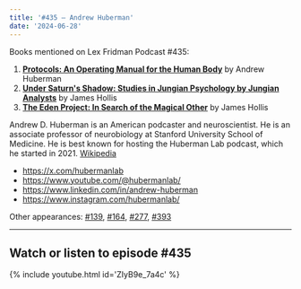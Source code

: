 ```yaml
---
title: '#435 – Andrew Huberman'
date: '2024-06-28'
---
```


Books mentioned on Lex Fridman Podcast #435:

1. <b><a href="https://amzn.to/46h7zsL" target="_blank" rel="sponsored noopener noreferrer">Protocols: An Operating Manual for the Human Body</a></b> by Andrew Huberman 
2. <b><a href="https://amzn.to/46f7eXG" target="_blank" rel="sponsored noopener noreferrer">Under Saturn's Shadow: Studies in Jungian Psychology by Jungian Analysts</a></b> by James Hollis
3. <b><a href="https://amzn.to/3Wwqvk6" target="_blank" rel="sponsored noopener noreferrer">The Eden Project: In Search of the Magical Other</a></b> by James Hollis

<!--more-->

Andrew D. Huberman is an American podcaster and neuroscientist. He is an associate professor of neurobiology at Stanford University School of Medicine. He is best known for hosting the Huberman Lab podcast, which he started in 2021. <a href="https://en.wikipedia.org/wiki/Andrew_D._Huberman" target="_blank">Wikipedia</a>

- <a href="https://x.com/hubermanlab" target="_blank">https://x.com/hubermanlab</a>
- <a href="https://www.youtube.com/@hubermanlab/" target="_blank">https://www.youtube.com/@hubermanlab/</a>
- <a href="https://www.linkedin.com/in/andrew-huberman" target="_blank">https://www.linkedin.com/in/andrew-huberman</a>
- <a href="https://www.instagram.com/hubermanlab/" target="_blank">https://www.instagram.com/hubermanlab/</a>

Other appearances: [\#139](/139-andrew-huberman/), [\#164](/164-andrew-huberman/), [\#277](/277-andrew-huberman/), [\#393](/393-andrew-huberman/)

- - - - - -

## Watch or listen to episode #435

{% include youtube.html id='ZIyB9e_7a4c' %}